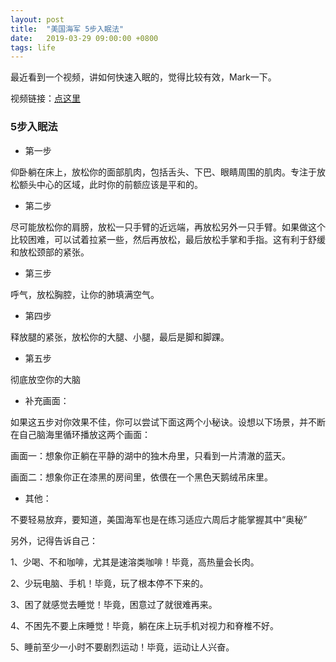 ```yaml
---
layout: post
title:  "美国海军 5步入眠法"
date:   2019-03-29 09:00:00 +0800
tags: life
---
```

最近看到一个视频，讲如何快速入眠的，觉得比较有效，Mark一下。

视频链接：[点这里](https://v.qq.com/x/page/k0831uk9n26.html)

### 5步入眠法
* 第一步

仰卧躺在床上，放松你的面部肌肉，包括舌头、下巴、眼睛周围的肌肉。专注于放松额头中心的区域，此时你的前额应该是平和的。

* 第二步

尽可能放松你的肩膀，放松一只手臂的近远端，再放松另外一只手臂。如果做这个比较困难，可以试着拉紧一些，然后再放松，最后放松手掌和手指。这有利于舒缓和放松颈部的紧张。

* 第三步

呼气，放松胸腔，让你的肺填满空气。

* 第四步

释放腿的紧张，放松你的大腿、小腿，最后是脚和脚踝。

* 第五步

彻底放空你的大脑

* 补充画面：

如果这五步对你效果不佳，你可以尝试下面这两个小秘诀。设想以下场景，并不断在自己脑海里循环播放这两个画面：

画面一：想象你正躺在平静的湖中的独木舟里，只看到一片清澈的蓝天。

画面二：想象你正在漆黑的房间里，依偎在一个黑色天鹅绒吊床里。

* 其他：

不要轻易放弃，要知道，美国海军也是在练习适应六周后才能掌握其中“奥秘”

另外，记得告诉自己：

1、少喝、不和咖啡，尤其是速溶类咖啡！毕竟，高热量会长肉。

2、少玩电脑、手机！毕竟，玩了根本停不下来的。

3、困了就感觉去睡觉！毕竟，困意过了就很难再来。

4、不困先不要上床睡觉！毕竟，躺在床上玩手机对视力和脊椎不好。

5、睡前至少一小时不要剧烈运动！毕竟，运动让人兴奋。